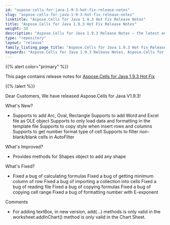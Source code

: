 ```yaml
---
id: "aspose-cells-for-java-1-9-3-hot-fix-release-notes"
slug: "aspose-cells-for-java-1-9-3-hot-fix-release-notes"
linktitle: "Aspose.Cells for Java 1.9.3 Hot Fix Release Notes"
title: "Aspose.Cells for Java 1.9.3 Hot Fix Release Notes"
weight: 30
description: "Aspose.Cells for Java 1.9.3 Release Notes – the latest enhancements, new features, and fixes."
type: "repository"
layout: "release"
family_listing_page_title: "Aspose.Cells for Java 1.9.3 Hot Fix Release Notes"
keywords: "Aspose.Cells for Java 1.9.3 Release Notes, Aspose.Cells for Java 1.9.3 updates and fixes"
---
```


{{% alert color="primary" %}} 

This page contains release notes for [Aspose.Cells for Java 1.9.3 Hot Fix](https://releases.aspose.com/cells/java/new-releases/aspose.cells-for-java-1.9.3-hot-fix/)

{{% /alert %}} 

Dear Customers, We have released Aspose.Cells for Java V1.9.3! 

What's New? 

- Supports to add Arc, Oval, Rectangle
  Supports to add Word and Excel file as OLE object 
  Supports to only load data and formatting in the template file 
  Supports to copy style when insert rows and columns 
  Supports to get number format type of cell 
  Supports to filter non-blank/blank cells in AutoFilter 

What's Improved? 

- Provides methods for Shapes object to add any shape

What's Fixed? 

- Fixed a bug of calculating formulas
  Fixed a bug of getting minimum column of row 
  Fixed a bug of importing a collection into cells 
  Fixed a bug of reading file 
  Fixed a bug of copying formulas 
  Fixed a bug of copying cell range 
  Fixed a bug of formatting number with E-exponent 

Comments 

- For adding textBox, in new version, add(...) methods is only valid in the worksheet.addInChart() method is only valid in the Chart Sheet.
